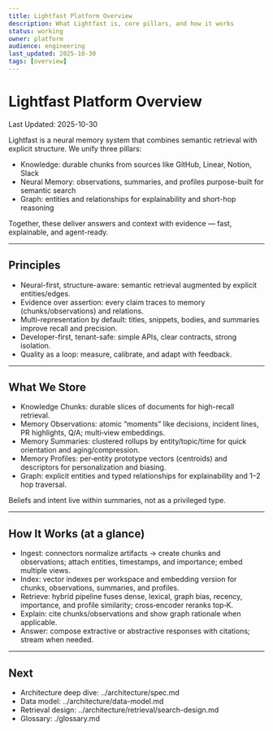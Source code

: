 ```yaml
---
title: Lightfast Platform Overview
description: What Lightfast is, core pillars, and how it works
status: working
owner: platform
audience: engineering
last_updated: 2025-10-30
tags: [overview]
---
```


# Lightfast Platform Overview

Last Updated: 2025-10-30

Lightfast is a neural memory system that combines semantic retrieval with explicit structure. We unify three pillars:

- Knowledge: durable chunks from sources like GitHub, Linear, Notion, Slack
- Neural Memory: observations, summaries, and profiles purpose-built for semantic search
- Graph: entities and relationships for explainability and short-hop reasoning

Together, these deliver answers and context with evidence — fast, explainable, and agent-ready.

---

## Principles

- Neural-first, structure-aware: semantic retrieval augmented by explicit entities/edges.
- Evidence over assertion: every claim traces to memory (chunks/observations) and relations.
- Multi-representation by default: titles, snippets, bodies, and summaries improve recall and precision.
- Developer-first, tenant-safe: simple APIs, clear contracts, strong isolation.
- Quality as a loop: measure, calibrate, and adapt with feedback.

---

## What We Store

- Knowledge Chunks: durable slices of documents for high-recall retrieval.
- Memory Observations: atomic “moments” like decisions, incident lines, PR highlights, Q/A; multi‑view embeddings.
- Memory Summaries: clustered rollups by entity/topic/time for quick orientation and aging/compression.
- Memory Profiles: per‑entity prototype vectors (centroids) and descriptors for personalization and biasing.
- Graph: explicit entities and typed relationships for explainability and 1–2 hop traversal.

Beliefs and intent live within summaries, not as a privileged type.

---

## How It Works (at a glance)

- Ingest: connectors normalize artifacts → create chunks and observations; attach entities, timestamps, and importance; embed multiple views.
- Index: vector indexes per workspace and embedding version for chunks, observations, summaries, and profiles.
- Retrieve: hybrid pipeline fuses dense, lexical, graph bias, recency, importance, and profile similarity; cross‑encoder reranks top‑K.
- Explain: cite chunks/observations and show graph rationale when applicable.
- Answer: compose extractive or abstractive responses with citations; stream when needed.

---

## Next

- Architecture deep dive: ../architecture/spec.md
- Data model: ../architecture/data-model.md
- Retrieval design: ../architecture/retrieval/search-design.md
- Glossary: ./glossary.md
